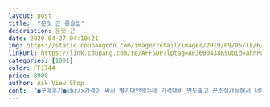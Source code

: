 ```yaml
---
layout: post 
title:  "문릿 끈 롱슬립" 
description: 문릿 끈  ..
date: 2020-04-27 04:10:21 
img: https://static.coupangcdn.com/image/retail/images/2019/09/05/18/6/32a9eaf7-2b48-44b5-ba7a-d67d3d0fdd96.jpg 
linkUrl: https://link.coupang.com/re/AFFSDP?lptag=AF3600438&subid=ahnPublicAsk&pageKey=297614156&itemId=937448031&vendorItemId=5321270254&traceid=V0-113-d0cfd99d3635ca3b 
categories: [1001] 
color: FF1744 
price: 8900 
author: Ask View Shop 
cont:  "●구매후기●<br/>가격이 싸서 별기대안햇는데 가격대비 면도좋고 끈조절가능해서 너무 좋아요~ 작은 선물까지 보내주시고~~~ 감동이에요 ~ 잘입을께요^^<br/>기대했던거보다 더 좋은거 같아요<br/>많이 입을거 아니라 저렴한거 사자 싶어 샀어요<br/>면은 촤라락하는 느낌이고<br/>봄원피스안에 입었는데 말리는것도 전혀 없었어요<br/>빨래를 안하고 받자마자 입은거라 정전기가 아예 없는건 아니었고 아주아주아주아주 미약하게 있었어요<br/>아 사이즈는 프리이긴 한데 ㅋㅋㅋㅋ 제가 66인데 똥배가 너무 나와서 그른지 예쁘게 보이진 않아요 ㅠㅠ그래도 집에서 입을거니 상관없습니당<br/>아무리 둘러봐도 내 마음에 드는 롱슬립이 없어서 포기하다가<br/>얇고 가벼워서 정말 편하구여 ㅋㅋ 소재도 맨들? 하니 싸구려같지않고 고급 느낌나는 재질이네여 ~.<br/> 잠옷으로 입기 딱 좋고 롱 원피스 입을때 속치마?처럼 입기도 편하구영 너무너무 좋아서 선물하기로 베프친구에게 보냈더니 너무너무 좋아하네용.<br/> ٩( ᐛ )و<br/>오전 9시에 주문했는데 로켓배송으로 아침 7시에 문앞에 와있더라구요(깜짝놀랬다는... <br/>)<br/>쿠팡 들락날락 하다가 이게 새로 뜨는 거 보고<br/>" 
---
```

